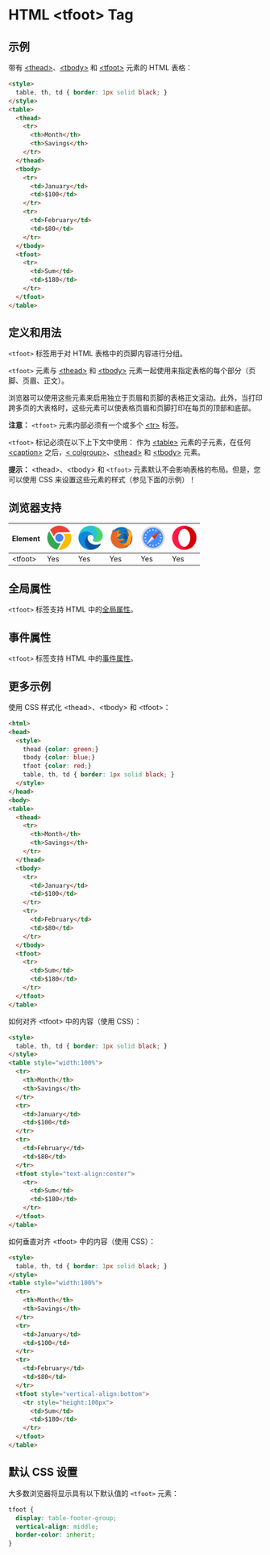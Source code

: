 HTML \<tfoot> Tag
===

## 示例

带有 [\<thead>](./thead.md)、[\<tbody>](./tbody.md) 和 [\<tfoot>](./tfoot.md) 元素的 HTML 表格：

```html idoc:preview:iframe
<style>
  table, th, td { border: 1px solid black; }
</style>
<table>
  <thead>
    <tr>
      <th>Month</th>
      <th>Savings</th>
    </tr>
  </thead>
  <tbody>
    <tr>
      <td>January</td>
      <td>$100</td>
    </tr>
    <tr>
      <td>February</td>
      <td>$80</td>
    </tr>
  </tbody>
  <tfoot>
    <tr>
      <td>Sum</td>
      <td>$180</td>
    </tr>
  </tfoot>
</table>
```
<!--rehype:style=height: 180px;-->

## 定义和用法

`<tfoot>` 标签用于对 HTML 表格中的页脚内容进行分组。

`<tfoot>` 元素与 [\<thead>](./thead.md) 和 [\<tbody>](./tbody.md) 元素一起使用来指定表格的每个部分（页脚、页眉、正文）。

浏览器可以使用这些元素来启用独立于页眉和页脚的表格正文滚动。此外，当打印跨多页的大表格时，这些元素可以使表格页眉和页脚打印在每页的顶部和底部。

**注意：** `<tfoot>` 元素内部必须有一个或多个 [\<tr>](./tr.md) 标签。

`<tfoot>` 标记必须在以下上下文中使用： 作为 [\<table>](./table.md) 元素的子元素，在任何 [\<caption>](./caption.md) 之后，[\< colgroup>](./colgroup.md)、[\<thead>](./thead.md) 和 [\<tbody>](./tbody.md) 元素。

**提示：** \<thead>、\<tbody> 和 `<tfoot>` 元素默认不会影响表格的布局。但是，您可以使用 CSS 来设置这些元素的样式（参见下面的示例）！

## 浏览器支持

| Element | ![chrome][1] | ![edge][2] | ![firefox][3] | ![safari][4] | ![opera][5] |
| ------- | --- | --- | --- | --- | --- |
| \<tfoot> | Yes | Yes | Yes | Yes | Yes |

## 全局属性

`<tfoot>` 标签支持 HTML 中的[全局属性](../reference/standardattributes.md)。

## 事件属性

`<tfoot>` 标签支持 HTML 中的[事件属性](../reference/eventattributes.md)。

## 更多示例

使用 CSS 样式化 \<thead>、\<tbody> 和 \<tfoot>：

```html idoc:preview:iframe
<html>
<head>
  <style>
    thead {color: green;}
    tbody {color: blue;}
    tfoot {color: red;}
    table, th, td { border: 1px solid black; }
  </style>
</head>
<body>
<table>
  <thead>
    <tr>
      <th>Month</th>
      <th>Savings</th>
    </tr>
  </thead>
  <tbody>
    <tr>
      <td>January</td>
      <td>$100</td>
    </tr>
    <tr>
      <td>February</td>
      <td>$80</td>
    </tr>
  </tbody>
  <tfoot>
    <tr>
      <td>Sum</td>
      <td>$180</td>
    </tr>
  </tfoot>
</table>
```
<!--rehype:style=height: 180px;-->

如何对齐 \<tfoot> 中的内容（使用 CSS）：

```html idoc:preview:iframe
<style>
  table, th, td { border: 1px solid black; }
</style>
<table style="width:100%">
  <tr>
    <th>Month</th>
    <th>Savings</th>
  </tr>
  <tr>
    <td>January</td>
    <td>$100</td>
  </tr>
  <tr>
    <td>February</td>
    <td>$80</td>
  </tr>
  <tfoot style="text-align:center">
    <tr>
      <td>Sum</td>
      <td>$180</td>
    </tr>
  </tfoot>
</table>
```
<!--rehype:style=height: 180px;-->

如何垂直对齐 \<tfoot> 中的内容（使用 CSS）：

```html idoc:preview:iframe
<style>
  table, th, td { border: 1px solid black; }
</style>
<table style="width:100%">
  <tr>
    <th>Month</th>
    <th>Savings</th>
  </tr>
  <tr>
    <td>January</td>
    <td>$100</td>
  </tr>
  <tr>
    <td>February</td>
    <td>$80</td>
  </tr>
  <tfoot style="vertical-align:bottom">
    <tr style="height:100px">
      <td>Sum</td>
      <td>$180</td>
    </tr>
  </tfoot>
</table>
```
<!--rehype:style=height: 210px;-->

## 默认 CSS 设置

大多数浏览器将显示具有以下默认值的 `<tfoot>` 元素：

```css
tfoot {
  display: table-footer-group;
  vertical-align: middle;
  border-color: inherit;
}
```

[1]: ../assets/chrome.svg
[2]: ../assets/edge.svg
[3]: ../assets/firefox.svg
[4]: ../assets/safari.svg
[5]: ../assets/opera.svg